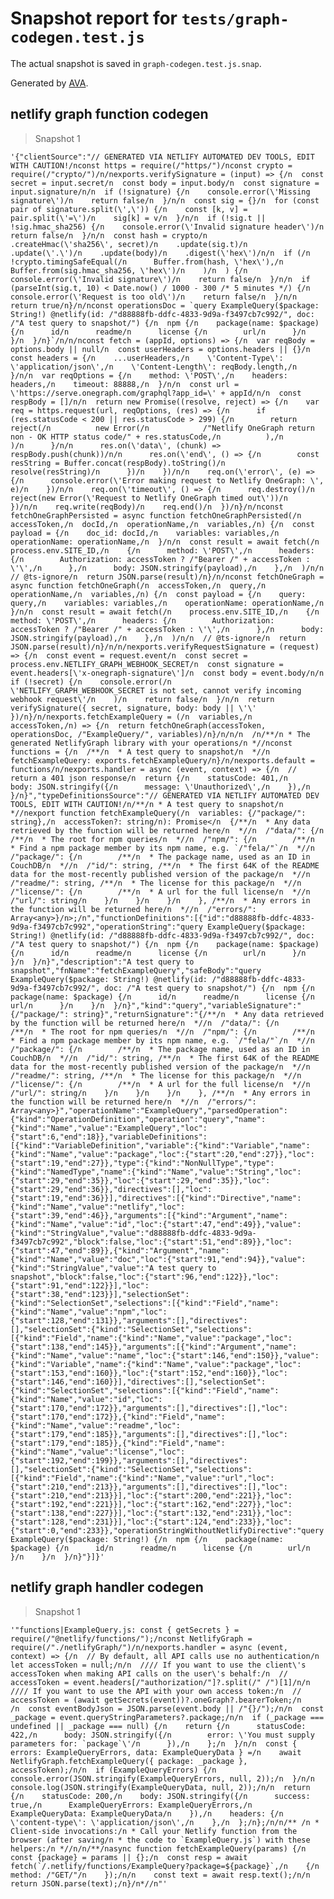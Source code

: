 # Snapshot report for `tests/graph-codegen.test.js`

The actual snapshot is saved in `graph-codegen.test.js.snap`.

Generated by [AVA](https://avajs.dev).

## netlify graph function codegen

> Snapshot 1

    '{"clientSource":"// GENERATED VIA NETLIFY AUTOMATED DEV TOOLS, EDIT WITH CAUTION!/nconst https = require(/"https/")/nconst crypto = require(/"crypto/")/n/nexports.verifySignature = (input) => {/n  const secret = input.secret/n  const body = input.body/n  const signature = input.signature/n/n  if (!signature) {/n    console.error(\'Missing signature\')/n    return false/n  }/n/n  const sig = {}/n  for (const pair of signature.split(\',\')) {/n    const [k, v] = pair.split(\'=\')/n    sig[k] = v/n  }/n/n  if (!sig.t || !sig.hmac_sha256) {/n    console.error(\'Invalid signature header\')/n    return false/n  }/n/n  const hash = crypto/n    .createHmac(\'sha256\', secret)/n    .update(sig.t)/n    .update(\'.\')/n    .update(body)/n    .digest(\'hex\')/n/n  if (/n    !crypto.timingSafeEqual(/n      Buffer.from(hash, \'hex\'),/n      Buffer.from(sig.hmac_sha256, \'hex\')/n    )/n  ) {/n    console.error(\'Invalid signature\')/n    return false/n  }/n/n  if (parseInt(sig.t, 10) < Date.now() / 1000 - 300 /* 5 minutes */) {/n    console.error(\'Request is too old\')/n    return false/n  }/n/n  return true/n}/n/nconst operationsDoc = `query ExampleQuery($package: String!) @netlify(id: /"d88888fb-ddfc-4833-9d9a-f3497cb7c992/", doc: /"A test query to snapshot/") {/n  npm {/n    package(name: $package) {/n      id/n      readme/n      license {/n        url/n      }/n    }/n  }/n}`/n/n/nconst fetch = (appId, options) => {/n  var reqBody = options.body || null/n  const userHeaders = options.headers || {}/n  const headers = {/n    ...userHeaders,/n    \'Content-Type\': \'application/json\',/n    \'Content-Length\': reqBody.length,/n  }/n/n  var reqOptions = {/n    method: \'POST\',/n    headers: headers,/n    timeout: 88888,/n  }/n/n  const url = \'https://serve.onegraph.com/graphql?app_id=\' + appId/n/n  const respBody = []/n/n  return new Promise((resolve, reject) => {/n    var req = https.request(url, reqOptions, (res) => {/n      if (res.statusCode < 200 || res.statusCode > 299) {/n        return reject(/n          new Error(/n            /"Netlify OneGraph return non - OK HTTP status code/" + res.statusCode,/n          ),/n        )/n      }/n/n      res.on(\'data\', (chunk) => respBody.push(chunk))/n/n      res.on(\'end\', () => {/n        const resString = Buffer.concat(respBody).toString()/n        resolve(resString)/n      })/n    })/n/n    req.on(\'error\', (e) => {/n      console.error(\'Error making request to Netlify OneGraph: \', e)/n    })/n/n    req.on(\'timeout\', () => {/n      req.destroy()/n      reject(new Error(\'Request to Netlify OneGraph timed out\'))/n    })/n/n    req.write(reqBody)/n    req.end()/n  })/n}/n/nconst fetchOneGraphPersisted = async function fetchOneGraphPersisted(/n  accessToken,/n  docId,/n  operationName,/n  variables,/n) {/n  const payload = {/n    doc_id: docId,/n    variables: variables,/n    operationName: operationName,/n  }/n/n  const result = await fetch(/n    process.env.SITE_ID,/n    {/n      method: \'POST\',/n      headers: {/n        Authorization: accessToken ? /"Bearer /" + accessToken : \'\',/n      },/n      body: JSON.stringify(payload),/n    },/n  )/n/n  // @ts-ignore/n  return JSON.parse(result)/n}/n/nconst fetchOneGraph = async function fetchOneGraph(/n  accessToken,/n  query,/n  operationName,/n  variables,/n) {/n  const payload = {/n    query: query,/n    variables: variables,/n    operationName: operationName,/n  }/n/n  const result = await fetch(/n    process.env.SITE_ID,/n    {/n      method: \'POST\',/n      headers: {/n        Authorization: accessToken ? /"Bearer /" + accessToken : \'\',/n      },/n      body: JSON.stringify(payload),/n    },/n  )/n/n  // @ts-ignore/n  return JSON.parse(result)/n}/n/n/nexports.verifyRequestSignature = (request) => {/n  const event = request.event/n  const secret = process.env.NETLIFY_GRAPH_WEBHOOK_SECRET/n  const signature = event.headers[\'x-onegraph-signature\']/n  const body = event.body/n/n  if (!secret) {/n    console.error(/n      \'NETLIFY_GRAPH_WEBHOOK_SECRET is not set, cannot verify incoming webhook request\'/n    )/n    return false/n  }/n/n  return verifySignature({ secret, signature, body: body || \'\' })/n}/n/nexports.fetchExampleQuery = (/n  variables,/n  accessToken,/n) => {/n  return fetchOneGraph(accessToken, operationsDoc, /"ExampleQuery/", variables)/n}/n/n/n  /n/**/n * The generated NetlifyGraph library with your operations/n *//nconst functions = {/n  /**/n  * A test query to snapshot/n  *//n  fetchExampleQuery: exports.fetchExampleQuery/n}/n/nexports.default = functions/n/nexports.handler = async (event, context) => {/n  // return a 401 json response/n  return {/n    statusCode: 401,/n    body: JSON.stringify({/n      message: \'Unauthorized\',/n    }),/n  }/n}","typeDefinitionsSource":"// GENERATED VIA NETLIFY AUTOMATED DEV TOOLS, EDIT WITH CAUTION!/n/**/n * A test query to snapshot/n *//nexport function fetchExampleQuery(/n  variables: {/"package/": string},/n  accessToken?: string/n): Promise</n  {/**/n  * Any data retrieved by the function will be returned here/n  *//n  /"data/": {/n        /**/n  * The root for npm queries/n  *//n  /"npm/": {/n        /**/n  * Find a npm package member by its npm name, e.g. `/"fela/"`/n  *//n  /"package/": {/n        /**/n  * The package name, used as an ID in CouchDB/n  *//n  /"id/": string, /**/n  * The first 64K of the README data for the most-recently published version of the package/n  *//n  /"readme/": string, /**/n  * The license for this package/n  *//n  /"license/": {/n        /**/n  * A url for the full license/n  *//n  /"url/": string/n    }/n    }/n    }/n    }, /**/n  * Any errors in the function will be returned here/n  *//n  /"errors/": Array<any>}/n>;/n","functionDefinitions":[{"id":"d88888fb-ddfc-4833-9d9a-f3497cb7c992","operationString":"query ExampleQuery($package: String!) @netlify(id: /"d88888fb-ddfc-4833-9d9a-f3497cb7c992/", doc: /"A test query to snapshot/") {/n  npm {/n    package(name: $package) {/n      id/n      readme/n      license {/n        url/n      }/n    }/n  }/n}","description":"A test query to snapshot","fnName":"fetchExampleQuery","safeBody":"query ExampleQuery($package: String!) @netlify(id: /"d88888fb-ddfc-4833-9d9a-f3497cb7c992/", doc: /"A test query to snapshot/") {/n  npm {/n    package(name: $package) {/n      id/n      readme/n      license {/n        url/n      }/n    }/n  }/n}","kind":"query","variableSignature":"{/"package/": string}","returnSignature":"{/**/n  * Any data retrieved by the function will be returned here/n  *//n  /"data/": {/n        /**/n  * The root for npm queries/n  *//n  /"npm/": {/n        /**/n  * Find a npm package member by its npm name, e.g. `/"fela/"`/n  *//n  /"package/": {/n        /**/n  * The package name, used as an ID in CouchDB/n  *//n  /"id/": string, /**/n  * The first 64K of the README data for the most-recently published version of the package/n  *//n  /"readme/": string, /**/n  * The license for this package/n  *//n  /"license/": {/n        /**/n  * A url for the full license/n  *//n  /"url/": string/n    }/n    }/n    }/n    }, /**/n  * Any errors in the function will be returned here/n  *//n  /"errors/": Array<any>}","operationName":"ExampleQuery","parsedOperation":{"kind":"OperationDefinition","operation":"query","name":{"kind":"Name","value":"ExampleQuery","loc":{"start":6,"end":18}},"variableDefinitions":[{"kind":"VariableDefinition","variable":{"kind":"Variable","name":{"kind":"Name","value":"package","loc":{"start":20,"end":27}},"loc":{"start":19,"end":27}},"type":{"kind":"NonNullType","type":{"kind":"NamedType","name":{"kind":"Name","value":"String","loc":{"start":29,"end":35}},"loc":{"start":29,"end":35}},"loc":{"start":29,"end":36}},"directives":[],"loc":{"start":19,"end":36}}],"directives":[{"kind":"Directive","name":{"kind":"Name","value":"netlify","loc":{"start":39,"end":46}},"arguments":[{"kind":"Argument","name":{"kind":"Name","value":"id","loc":{"start":47,"end":49}},"value":{"kind":"StringValue","value":"d88888fb-ddfc-4833-9d9a-f3497cb7c992","block":false,"loc":{"start":51,"end":89}},"loc":{"start":47,"end":89}},{"kind":"Argument","name":{"kind":"Name","value":"doc","loc":{"start":91,"end":94}},"value":{"kind":"StringValue","value":"A test query to snapshot","block":false,"loc":{"start":96,"end":122}},"loc":{"start":91,"end":122}}],"loc":{"start":38,"end":123}}],"selectionSet":{"kind":"SelectionSet","selections":[{"kind":"Field","name":{"kind":"Name","value":"npm","loc":{"start":128,"end":131}},"arguments":[],"directives":[],"selectionSet":{"kind":"SelectionSet","selections":[{"kind":"Field","name":{"kind":"Name","value":"package","loc":{"start":138,"end":145}},"arguments":[{"kind":"Argument","name":{"kind":"Name","value":"name","loc":{"start":146,"end":150}},"value":{"kind":"Variable","name":{"kind":"Name","value":"package","loc":{"start":153,"end":160}},"loc":{"start":152,"end":160}},"loc":{"start":146,"end":160}}],"directives":[],"selectionSet":{"kind":"SelectionSet","selections":[{"kind":"Field","name":{"kind":"Name","value":"id","loc":{"start":170,"end":172}},"arguments":[],"directives":[],"loc":{"start":170,"end":172}},{"kind":"Field","name":{"kind":"Name","value":"readme","loc":{"start":179,"end":185}},"arguments":[],"directives":[],"loc":{"start":179,"end":185}},{"kind":"Field","name":{"kind":"Name","value":"license","loc":{"start":192,"end":199}},"arguments":[],"directives":[],"selectionSet":{"kind":"SelectionSet","selections":[{"kind":"Field","name":{"kind":"Name","value":"url","loc":{"start":210,"end":213}},"arguments":[],"directives":[],"loc":{"start":210,"end":213}}],"loc":{"start":200,"end":221}},"loc":{"start":192,"end":221}}],"loc":{"start":162,"end":227}},"loc":{"start":138,"end":227}}],"loc":{"start":132,"end":231}},"loc":{"start":128,"end":231}}],"loc":{"start":124,"end":233}},"loc":{"start":0,"end":233}},"operationStringWithoutNetlifyDirective":"query ExampleQuery($package: String!) {/n  npm {/n    package(name: $package) {/n      id/n      readme/n      license {/n        url/n      }/n    }/n  }/n}"}]}'

## netlify graph handler codegen

> Snapshot 1

    '"functions|ExampleQuery.js: const { getSecrets } = require(/"@netlify/functions/");/nconst NetlifyGraph = require(/"./netlifyGraph/")/n/nexports.handler = async (event, context) => {/n  // By default, all API calls use no authentication/n  let accessToken = null;/n/n  //// If you want to use the client\'s accessToken when making API calls on the user\'s behalf:/n  // accessToken = event.headers[/"authorization/"]?.split(/" /")[1]/n/n  //// If you want to use the API with your own access token:/n  // accessToken = (await getSecrets(event))?.oneGraph?.bearerToken;/n      /n  const eventBodyJson = JSON.parse(event.body || /"{}/");/n/n  const _package = event.queryStringParameters?.package;/n/n  if (_package === undefined || _package === null) {/n    return {/n      statusCode: 422,/n      body: JSON.stringify({/n        error: \'You must supply parameters for: `package`\'/n      }),/n    };/n  }/n/n  const { errors: ExampleQueryErrors, data: ExampleQueryData } =/n    await NetlifyGraph.fetchExampleQuery({ package: _package }, accessToken);/n/n  if (ExampleQueryErrors) {/n    console.error(JSON.stringify(ExampleQueryErrors, null, 2));/n  }/n/n  console.log(JSON.stringify(ExampleQueryData, null, 2));/n/n  return {/n    statusCode: 200,/n    body: JSON.stringify({/n      success: true,/n      ExampleQueryErrors: ExampleQueryErrors,/n      ExampleQueryData: ExampleQueryData/n    }),/n    headers: {/n      \'content-type\': \'application/json\',/n    },/n  };/n};/n/n/** /n * Client-side invocations:/n * Call your Netlify function from the browser (after saving/n * the code to `ExampleQuery.js`) with these helpers:/n *//n/n/**/nasync function fetchExampleQuery(params) {/n  const {package} = params || {};/n  const resp = await fetch(`/.netlify/functions/ExampleQuery?package=${package}`,/n    {/n      method: /"GET/"/n    });/n/n    const text = await resp.text();/n/n    return JSON.parse(text);/n}/n*//n"'
